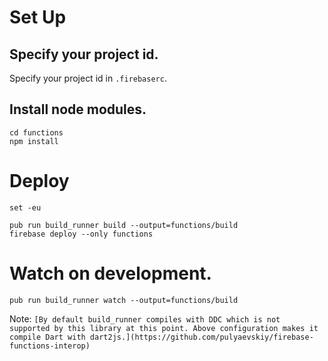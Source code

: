 # Set Up

## Specify your project id.

Specify your project id in `.firebaserc`.

## Install node modules. 

```shell
cd functions
npm install
```

# Deploy

```
set -eu

pub run build_runner build --output=functions/build
firebase deploy --only functions
```

# Watch on development.

```
pub run build_runner watch --output=functions/build
```

Note: ```[By default build_runner compiles with DDC which is not supported by this library at this point. Above configuration makes it compile Dart with dart2js.](https://github.com/pulyaevskiy/firebase-functions-interop)```
